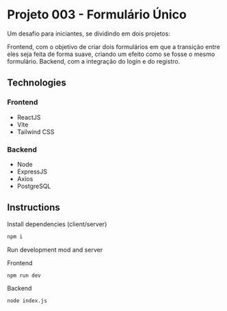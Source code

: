 # Projeto 003 - Formulário Único
Um desafio para iniciantes, se dividindo em dois projetos:

Frontend, com o objetivo de criar dois formulários em que a transição entre eles seja feita de forma suave, criando um efeito como se fosse o mesmo formulário.
Backend, com a integração do login e do registro.

## Technologies

### Frontend
-   ReactJS
-   Vite
-   Tailwind CSS

### Backend
-   Node
-   ExpressJS
-   Axios
-   PostgreSQL

## Instructions

Install dependencies (client/server)

```bash
npm i
```

Run development mod and server

Frontend
```bash
npm run dev
```

Backend
```bash
node index.js
```
